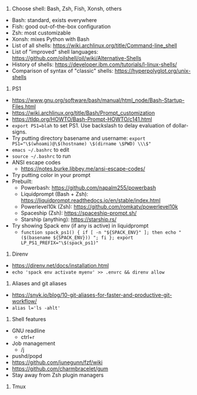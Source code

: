 1. Choose shell: Bash, Zsh, Fish, Xonsh, others
  - Bash: standard, exists everywhere
  - Fish: good out-of-the-box configuration
  - Zsh: most customizable
  - Xonsh: mixes Python with Bash
  - List of all shells: https://wiki.archlinux.org/title/Command-line_shell
  - List of "improved" shell languages: https://github.com/oilshell/oil/wiki/Alternative-Shells
  - History of shells: https://developer.ibm.com/tutorials/l-linux-shells/
  - Comparison of syntax of "classic" shells: https://hyperpolyglot.org/unix-shells
1. PS1
  - https://www.gnu.org/software/bash/manual/html_node/Bash-Startup-Files.html
  - https://wiki.archlinux.org/title/Bash/Prompt_customization
  - https://tldp.org/HOWTO/Bash-Prompt-HOWTO/c141.html
  - `export PS1=blah` to set PS1. Use backslash to delay evaluation of dollar-signs.
  - Try putting directory basename and username: `export PS1="\$(whoami)@\$(hostname) \$(dirname \$PWD) \\\$"`
  - `emacs ~/.bashrc` to edit
  - `source ~/.bashrc` to run
  - ANSI escape codes
    - https://notes.burke.libbey.me/ansi-escape-codes/
  - Try putting color in your prompt
  - Prebuilt:
    - Powerbash: https://github.com/napalm255/powerbash
    - Liquidprompt (Bash + Zsh): https://liquidprompt.readthedocs.io/en/stable/index.html
    - Powerlevel10k (Zsh): https://github.com/romkatv/powerlevel10k
    - Spaceship (Zsh): https://spaceship-prompt.sh/
	- Starship (anything): https://starship.rs/
  - Try showing Spack env (if any is active) in liquidprompt
    - `function spack_ps1() { if [ -n "${SPACK_ENV}" ]; then echo "($(basename ${SPACK_ENV})) "; fi }; export LP_PS1_PREFIX="\$(spack_ps1)"`
1. Direnv
  - https://direnv.net/docs/installation.html
  - `echo 'spack env activate myenv' >> .envrc && direnv allow`
1. Aliases and git aliases
  - https://snyk.io/blog/10-git-aliases-for-faster-and-productive-git-workflow/
  - `alias l='ls -ahlt'`
1. Shell features
  - GNU readline
    - ctrl+r
  - Job management
    - /j
  - pushd/popd
  - https://github.com/junegunn/fzf/wiki
  - https://github.com/charmbracelet/gum
  - Stay away from Zsh plugin managers
1. Tmux
